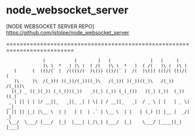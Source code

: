 # node_websocket_server

[NODE WEBSOCKET SERVER REPO]
https://github.com/jstolpe/node_websocket_server

==========================================================================
    
                  (           (        )   (               )   (     (         
                  )\ )  *   ) )\ )  ( /(   )\ )  *   )  ( /(   )\ )  )\ )      
       (      (  (()/(` )  /((()/(  )\()) (()/(` )  /(  )\()) (()/( (()/( (    
       )\     )\  /(_))( )(_))/(_))((_)\   /(_))( )(_))((_)\   /(_)) /(_)))\   
      ((_) _ ((_)(_)) (_(_())(_))   _((_) (_)) (_(_())   ((_) (_))  (_)) ((_)  
     _ | || | | |/ __||_   _||_ _| | \| | / __||_   _|  / _ \ | |   | _ \| __| 
    | || || |_| |\__ \  | |   | |  | .` | \__ \  | |   | (_) || |__ |  _/| _|  
     \__/  \___/ |___/  |_|  |___| |_|\_| |___/  |_|    \___/ |____||_|  |___|
